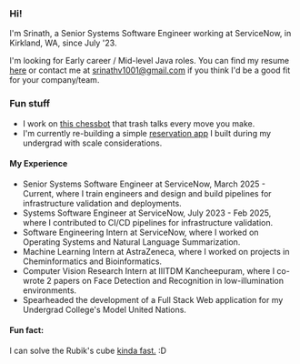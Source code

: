 ### Hi!

I'm Srinath, a Senior Systems Software Engineer working at ServiceNow, in Kirkland, WA, since July '23. 

I'm looking for Early career / Mid-level Java roles. You can find my resume [here](https://drive.google.com/file/d/1Q7To1z4lokgcmFgVYsGUnQQo9tdGA7wq/view?usp=sharing) or contact me at [srinathv1001@gmail.com](mailto:srinathv1001@gmail.com) if you think I'd be a good fit for your company/team.

### Fun stuff

- I work on [this chessbot](https://github.com/srinathvrao/instant-chess) that trash talks every move you make.
- I'm currently re-building a simple [reservation app](https://github.com/srinathvrao/ssnmun19) I built during my undergrad with scale considerations.

#### My Experience 

- Senior Systems Software Engineer at ServiceNow, March 2025 - Current, where I train engineers and design and build pipelines for infrastructure validation and deployments.
- Systems Software Engineer at ServiceNow, July 2023 - Feb 2025, where I contributed to CI/CD pipelines for infrastructure validation.
- Software Engineering Intern at ServiceNow, where I worked on Operating Systems and Natural Language Summarization.
- Machine Learning Intern at AstraZeneca, where I worked on projects in Cheminformatics and Bioinformatics.
- Computer Vision Research Intern at IIITDM Kancheepuram, where I co-wrote 2 papers on Face Detection and Recognition in low-illumination environments. 
- Spearheaded the development of a Full Stack Web application for my Undergrad College's Model United Nations.

#### Fun fact: 

I can solve the Rubik's cube [kinda fast.](https://www.worldcubeassociation.org/persons/2015SRIN10) :D

<!--
**srinathvrao/srinathvrao** is a ✨ _special_ ✨ repository because its `README.md` (this file) appears on your GitHub profile.

Here are some ideas to get you started:

- 🔭 I’m currently working on ...
- 🌱 I’m currently learning ...
- 👯 I’m looking to collaborate on ...
- 🤔 I’m looking for help with ...
- 💬 Ask me about ...
- 📫 How to reach me: ...
- 😄 Pronouns: ...
- ⚡ Fun fact: ...
-->
